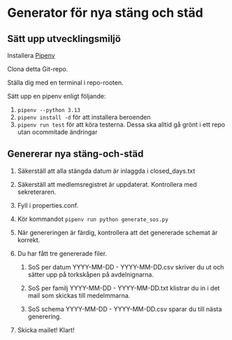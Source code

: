 # Generator för nya stäng och städ

## Sätt upp utvecklingsmiljö

Installera [Pipenv](https://github.com/pypa/pipenv)

Clona detta Git-repo.

Ställa dig med en terminal i repo-rooten.

Sätt upp en pipenv enligt följande:

1. `pipenv --python 3.13`
1. `pipenv install -d` för att installera beroenden
1. `pipenv run test` för att köra testerna. Dessa ska alltid gå grönt i ett repo utan ocommitade ändringar

## Genererar nya stäng-och-städ

1. Säkerställ att alla stängda datum är inlaggda i closed_days.txt

1. Säkerställ att medlemsregistret är uppdaterat. Kontrollera med sekreteraren.

1. Fyll i properties.conf.

1. Kör kommandot `pipenv run python generate_sos.py`

1. När genereringen är färdig, kontrollera att det genererade schemat är korrekt.

1. Du har fått tre genererade filer.

   1. SoS per datum YYYY-MM-DD - YYYY-MM-DD.csv skriver du ut och sätter upp på torkskåpen på avdelnignarna.

   1. SoS per familj YYYY-MM-DD - YYYY-MM-DD.txt klistrar du in i det mail som skickas till medelmmarna.

   1. SoS schema YYYY-MM-DD - YYYY-MM-DD.csv sparar du till nästa generering.

1. Skicka mailet! Klart!
